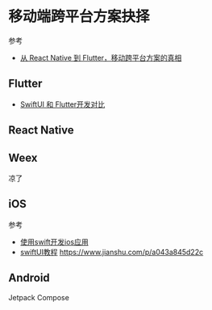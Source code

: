 移动端跨平台方案抉择
===


参考
* [从 React Native 到 Flutter，移动跨平台方案的真相](https://leancloudblog.com/cong-react-native-dao-flutter-yi-dong-kua-ping-tai-fang-an-de-zhen-xiang/)

## Flutter
* [SwiftUI 和 Flutter开发对比](http://www.codertopic.com/?p=6241)

## React Native

## Weex
凉了

## iOS

参考
* [使用swift开发ios应用](https://developer.apple.com/library/archive/referencelibrary/GettingStarted/DevelopiOSAppsSwift/index.html#//apple_ref/doc/uid/TP40015214-CH2-SW1)
* [swiftUI教程](https://developer.apple.com/tutorials/swiftui)
https://www.jianshu.com/p/a043a845d22c


## Android

Jetpack Compose
